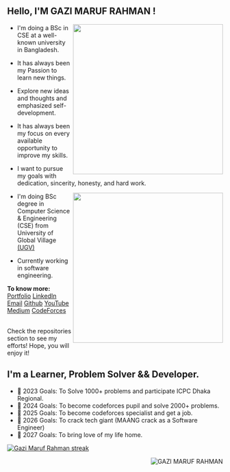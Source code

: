 
## Hello, I'M GAZI MARUF RAHMAN !

<img align="right" width="350" src="https://github-readme-stats.vercel.app/api?username=0xM42UF&theme=dracula&hide_border=false&include_all_commits=false&count_private=true"/>


- I'm doing a BSc in CSE at a well-known university in Bangladesh.

- It has always been my Passion to learn new things.
- Explore new ideas and thoughts and emphasized self-development.
- It has always been my focus on every available opportunity to improve my skills.
- I want to pursue my goals with dedication, sincerity, honesty, and hard work.


<img align="right" width="350" src="https://github-readme-stats.vercel.app/api/top-langs/?username=0xM42UF&hide=html,css,php,javascript,scss&theme=dracula&hide_border=false&include_all_commits=false&count_private=true&layout=compact"/>


- I'm doing BSc degree in Computer Science & Engineering (CSE) from University of Global Village [(UGV)](https://ugv.edu.bd)

- Currently working in software engineering.


**To know more:**  [Portfolio](https://0xm42uf.me)         [LinkedIn](https://www.linkedin.com/in/gazi-maruf-rahman)         [Email](mailto:gazimarufrahman01@gmail.com)        [Github](https://github.com/0xM42UF)      [YouTube](https://www.youtube.com/channel/0xM42UF)           [Medium](https://medium.com/@0xM42UF)               [CodeForces](https://codeforces.com/profile/Gazi_Maruf_Rahman)  
<br/> 

Check the repositories section to see my efforts! Hope, you will enjoy it!
<br/>



## I'm a Learner, Problem Solver && Developer.

- 🥅 2023 Goals: To Solve 1000+ problems and participate ICPC Dhaka Regional. 
- 🥅 2024 Goals: To become codeforces pupil and solve 2000+ problems.
- 🥅 2025 Goals: To become codeforces specialist and get a job.
- 🥅 2026 Goals: To crack tech giant (MAANG crack as a Software Engineer)
- 🥅 2027 Goals: To bring love of my life home.








<p align="#">
    <a href="https://github.com/0xM42UF/github-readme-streak-stats">
<img title="🔥 Get streak stats for your profile at git.io/streak-stats" alt="Gazi Maruf Rahman streak" src="https://github-readme-streak-stats.herokuapp.com/?user=0xM42UF&theme=black-ice&hide_border=true&stroke=0000&background=060A0CD0"/></a>
</p>





<p><img align='right' src="https://komarev.com/ghpvc/?username=0xM42UF" alt="GAZI MARUF RAHMAN" /> </p>



